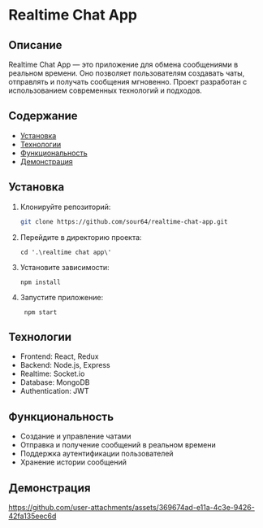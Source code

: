 # Realtime Chat App


## Описание

Realtime Chat App — это приложение для обмена сообщениями в реальном времени. Оно позволяет пользователям создавать чаты, отправлять и получать сообщения мгновенно. Проект разработан с использованием современных технологий и подходов.

## Содержание

- [Установка](#установка)
- [Технологии](#технологии)
- [Функциональность](#функциональность)
- [Демонстрация](#демонстрация)

## Установка

1. Клонируйте репозиторий:
   ```bash
   git clone https://github.com/sour64/realtime-chat-app.git
2. Перейдите в директорию проекта:
   ```
   cd '.\realtime chat app\'
4. Установите зависимости:
   ```
   npm install
6. Запустите приложение:
   ```
    npm start
## Технологии
- Frontend: React, Redux
- Backend: Node.js, Express
- Realtime: Socket.io
- Database: MongoDB
- Authentication: JWT

## Функциональность
- Создание и управление чатами
- Отправка и получение сообщений в реальном времени
- Поддержка аутентификации пользователей
- Хранение истории сообщений
## Демонстрация 

https://github.com/user-attachments/assets/369674ad-e11a-4c3e-9426-42fa135eec6d


